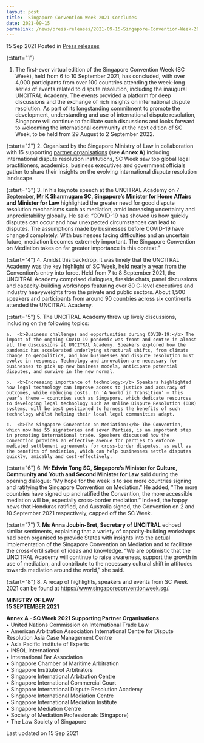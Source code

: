 ```yaml
---
layout: post
title:  Singapore Convention Week 2021 Concludes
date: 2021-09-15
permalink: /news/press-releases/2021-09-15-Singapore-Convention-Week-2021-Concludes
---
```


15 Sep 2021 Posted in [Press releases](/news/press-releases)

{:start="1"}
1. The first-ever virtual edition of the Singapore Convention Week (SC Week), held from 6 to 10 September 2021, has concluded, with over 4,000 participants from over 100 countries attending the week-long series of events related to dispute resolution, including the inaugural UNCITRAL Academy. The events provided a platform for deep discussions and the exchange of rich insights on international dispute resolution. As part of its longstanding commitment to promote the development, understanding and use of international dispute resolution, Singapore will continue to facilitate such discussions and looks forward to welcoming the international community at the next edition of SC Week, to be held from 29 August to 2 September 2022. 

{:start="2"}
2.	Organised by the Singapore Ministry of Law in collaboration with 15 supporting <a href="https://www.singaporeconventionweek.sg/partners.html" target="new">partner organisations</a> (see <b>Annex A</b>) including international dispute resolution institutions, SC Week saw top global legal practitioners, academics, business executives and government officials gather to share their insights on the evolving international dispute resolution landscape.

{:start="3"}
3.	In his keynote speech at the UNCITRAL Academy on 7 September, <b>Mr K Shanmugam SC, Singapore’s Minister for Home Affairs and Minister for Law</b> highlighted the greater need for good dispute resolution mechanisms such as mediation, amid increasing uncertainty and unpredictability globally. He said: “COVID-19 has showed us how quickly disputes can occur and how unexpected circumstances can lead to disputes. The assumptions made by businesses before COVID-19 have changed completely. With businesses facing difficulties and an uncertain future, mediation becomes extremely important. The Singapore Convention on Mediation takes on far greater importance in this context.”

{:start="4"}
4.	Amidst this backdrop, it was timely that the UNCITRAL Academy was the key highlight of SC Week, held nearly a year from the Convention’s entry into force. Held from 7 to 8 September 2021, the UNCITRAL Academy comprised dialogues, fireside chats, panel discussions and capacity-building workshops featuring over 80 C-level executives and industry heavyweights from the private and public sectors. About 1,500 speakers and participants from around 90 countries across six continents attended the UNCITRAL Academy. 

{:start="5"}
5.	The UNCITRAL Academy threw up lively discussions, including on the following topics:  

    a.	<b>Business challenges and opportunities during COVID-19:</b> The impact of the ongoing COVID-19 pandemic was front and centre in almost all the discussions at UNCITRAL Academy. Speakers explored how the pandemic has accelerated underlying structural shifts, from climate change to geopolitics, and how businesses and dispute resolution must evolve in response. Technology and innovation are necessary for businesses to pick up new business models, anticipate potential disputes, and survive in the new normal.
    
    b.	<b>Increasing importance of technology:</b> Speakers highlighted how legal technology can improve access to justice and accuracy of outcomes, while reducing costs. In ‘A World in Transition’ – this year’s theme – countries such as Singapore, which dedicate resources to developing legal technology such as Online Dispute Resolution (ODR) systems, will be best positioned to harness the benefits of such technology whilst helping their local legal communities adapt. 
    
    c.	<b>The Singapore Convention on Mediation:</b> The Convention, which now has 55 signatories and seven Parties, is an important step in promoting international trade. Speakers discussed how the Convention provides an effective avenue for parties to enforce mediated settlement agreements for cross-border disputes, as well as the benefits of mediation, which can help businesses settle disputes quickly, amicably and cost-effectively. 

{:start="6"}
6.	<b>Mr Edwin Tong SC, Singapore’s Minister for Culture, Community and Youth and Second Minister for Law</b> said during the opening dialogue: “My hope for the week is to see more countries signing and ratifying the Singapore Convention on Mediation.” He added, "The more countries have signed up and ratified the Convention, the more accessible mediation will be, especially cross-border mediation.” Indeed, the happy news that Honduras ratified, and Australia  signed, the Convention on 2 and 10 September 2021 respectively, capped off the SC Week.

{:start="7"}
7.	<b>Ms Anna Joubin-Bret, Secretary of UNCITRAL</b> echoed similar sentiments, explaining that a variety of capacity-building workshops had been organised to  provide States  with insights into the actual implementation of the Singapore Convention on Mediation and to facilitate the cross-fertilisation of ideas and knowledge. “We are optimistic that the UNCITRAL Academy will continue to raise awareness, support the growth in use of mediation, and contribute to the necessary cultural shift in attitudes towards mediation around the world,” she said.

{:start="8"}
8.	A recap of highlights, speakers and events from SC Week 2021 can be found at <a href="https://www.singaporeconventionweek.sg" target="new">https://www.singaporeconventionweek.sg/</a>.


**MINISTRY OF LAW**
<br>**15 SEPTEMBER 2021**

<b>Annex A - SC Week 2021 Supporting Partner Organisations</b><br>
•	United Nations Commission on International Trade Law<br>
•	American Arbitration Association International Centre for Dispute Resolution Asia Case Management Centre<br>
•	Asia Pacific Institute of Experts<br>
•	INSOL International<br>
•	International Bar Association <br>
•	Singapore Chamber of Maritime Arbitration<br>
•	Singapore Institute of Arbitrators<br>
•	Singapore International Arbitration Centre<br>
•	Singapore International Commercial Court<br>
•	Singapore International Dispute Resolution Academy<br>
•	Singapore International Mediation Centre<br>
•	Singapore International Mediation Institute<br>
•	Singapore Mediation Centre<br>
•	Society of Mediation Professionals (Singapore)<br>
•	The Law Society of Singapore <br>


<p class="right-side-updated">Last updated on 15 Sep 2021</p>

